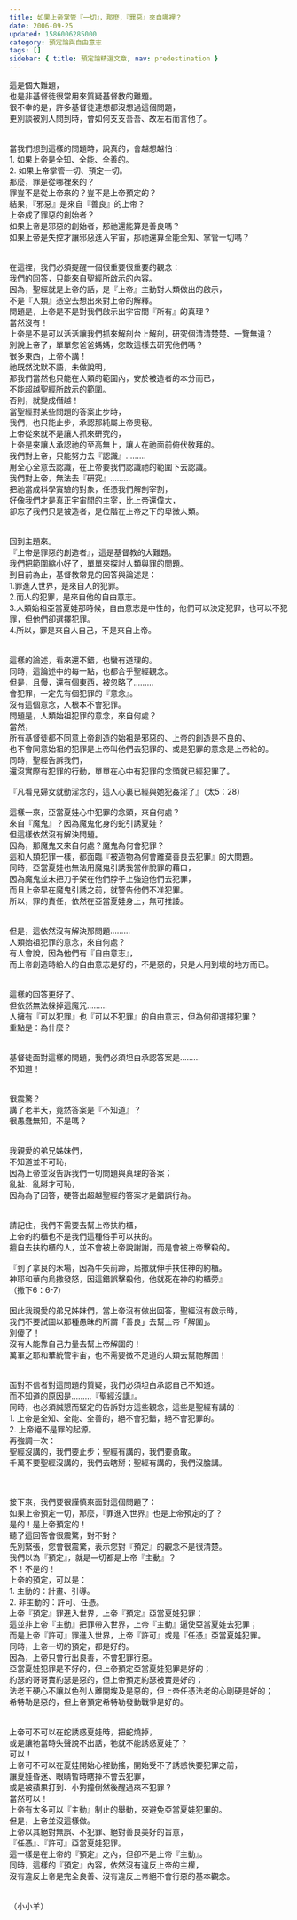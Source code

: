 ```yaml
---
title: 如果上帝掌管『一切』，那麼，『罪惡』來自哪裡？
date: 2006-09-25
updated: 1586006285000
category: 預定論與自由意志
tags: []
sidebar: { title: 預定論精選文章, nav: predestination }
---
```


<div>這是個大難題，<br/>
也是非基督徒很常用來質疑基督教的難題。<br/>
很不幸的是，許多基督徒連想都沒想過這個問題，<br/>
更別談被別人問到時，會如何支支吾吾、故左右而言他了。<br/>
 <br/>
 <br/>
當我們想到這樣的問題時，說真的，會越想越怕：<br/>
1. 如果上帝是全知、全能、全善的。<br/>
2. 如果上帝掌管一切、預定一切。<br/>
那麼，罪是從哪裡來的？<br/>
罪豈不是從上帝來的？豈不是上帝預定的？<br/>
結果，『邪惡』是來自『善良』的上帝？<br/>
上帝成了罪惡的創始者？<br/>
如果上帝是邪惡的創始者，那祂還能算是善良嗎？<br/>
如果上帝是失控才讓邪惡進入宇宙，那祂還算全能全知、掌管一切嗎？<br/>
 <br/>
 <br/>
在這裡，我們必須提醒一個很重要很重要的觀念：<br/>
我們的回答，只能來自聖經所啟示的內容。<br/>
因為，聖經就是上帝的話，是『上帝』主動對人類做出的啟示，<br/>
不是『人類』憑空去想出來對上帝的解釋。<br/>
問題是，上帝是不是對我們啟示出宇宙間『所有』的真理？<br/>
當然沒有！<br/>
上帝是不是可以活活讓我們抓來解剖台上解剖，研究個清清楚楚、一覽無遺？<br/>
別說上帝了，單單您爸爸媽媽，您敢這樣去研究他們嗎？<br/>
很多東西，上帝不講！<br/>
祂既然沈默不語，未做說明，<br/>
那我們當然也只能在人類的範圍內，安於被造者的本分而已，<br/>
不能超越聖經所啟示的範圍。<br/>
否則，就變成僭越！<br/>
當聖經對某些問題的答案止步時，<br/>
我們，也只能止步，承認那純屬上帝奧秘。<br/>
上帝從來就不是讓人抓來研究的，<br/>
上帝是來讓人承認祂的至高無上，讓人在祂面前俯伏敬拜的。<br/>
我們對上帝，只能努力去『認識』………<br/>
用全心全意去認識，在上帝要我們認識祂的範圍下去認識。<br/>
我們對上帝，無法去『研究』………<br/>
把祂當成科學實驗的對象，任憑我們解剖宰割，<br/>
好像我們才是真正宇宙間的主宰，比上帝還偉大，<br/>
卻忘了我們只是被造者，是位階在上帝之下的卑微人類。<br/>
 <br/>
 <br/>
回到主題來。<br/>
『上帝是罪惡的創造者』，這是基督教的大難題。<br/>
我們把範圍縮小好了，單單來探討人類與罪的問題。<br/>
到目前為止，基督教常見的回答與論述是：<br/>
1.罪進入世界，是來自人的犯罪。<br/>
2.而人的犯罪，是來自他的自由意志。<br/>
3.人類始祖亞當夏娃那時候，自由意志是中性的，他們可以決定犯罪，也可以不犯罪，但他們卻選擇犯罪。<br/>
4.所以，罪是來自人自己，不是來自上帝。<br/>
 <br/>
 <br/>
這樣的論述，看來還不錯，也蠻有道理的。<br/>
同時，這論述中的每一點，也都合乎聖經觀念。<br/>
但是，且慢，還有個東西，被忽略了………<br/>
會犯罪，一定先有個犯罪的『意念』。<br/>
沒有這個意念，人根本不會犯罪。<br/>
問題是，人類始祖犯罪的意念，來自何處？<br/>
當然，<br/>
所有基督徒都不同意上帝創造的始祖是邪惡的、上帝的創造是不良的、<br/>
也不會同意始祖的犯罪是上帝叫他們去犯罪的、或是犯罪的意念是上帝給的。<br/>
同時，聖經告訴我們，<br/>
還沒實際有犯罪的行動，單單在心中有犯罪的念頭就已經犯罪了。<br/>
 <br/>
『凡看見婦女就動淫念的，這人心裏已經與她犯姦淫了』（太5：28）<br/>
 <br/>
這樣一來，亞當夏娃心中犯罪的念頭，來自何處？<br/>
來自『魔鬼』？因為魔鬼化身的蛇引誘夏娃？<br/>
但這樣依然沒有解決問題。<br/>
因為，那魔鬼又來自何處？魔鬼為何會犯罪？<br/>
這和人類犯罪一樣，都面臨『被造物為何會離棄善良去犯罪』的大問題。<br/>
同時，亞當夏娃也無法用魔鬼引誘我當作脫罪的藉口，<br/>
因為魔鬼並未把刀子架在他們脖子上強迫他們去犯罪，<br/>
而且上帝早在魔鬼引誘之前，就警告他們不准犯罪。<br/>
所以，罪的責任，依然在亞當夏娃身上，無可推諉。<br/>
 <br/>
 <br/>
但是，這依然沒有解決那問題………<br/>
人類始祖犯罪的意念，來自何處？<br/>
有人會說，因為他們有『自由意志』，<br/>
而上帝創造時給人的自由意志是好的，不是惡的，只是人用到壞的地方而已。<br/>
 <br/>
 <br/>
這樣的回答更好了。<br/>
但依然無法躲掉這魔咒………<br/>
人擁有『可以犯罪』也『可以不犯罪』的自由意志，但為何卻選擇犯罪？<br/>
重點是：為什麼？<br/>
 <br/>
 <br/>
基督徒面對這樣的問題，我們必須坦白承認答案是………<br/>
不知道！<br/>
 <br/>
 <br/>
很震驚？<br/>
講了老半天，竟然答案是『不知道』？<br/>
很愚蠢無知，不是嗎？<br/>
 <br/>
 <br/>
我親愛的弟兄姊妹們，<br/>
不知道並不可恥，<br/>
因為上帝並沒告訴我們一切問題與真理的答案；<br/>
亂扯、亂掰才可恥，<br/>
因為為了回答，硬答出超越聖經的答案才是錯誤行為。<br/>
 <br/>
 <br/>
請記住，我們不需要去幫上帝扶約櫃，<br/>
上帝的約櫃也不是我們這種俗手可以扶的。<br/>
擅自去扶約櫃的人，並不會被上帝說謝謝，而是會被上帝擊殺的。<br/>
 <br/>
『到了拿艮的禾場，因為牛失前蹄，烏撒就伸手扶住神的約櫃。<br/>
神耶和華向烏撒發怒，因這錯誤擊殺他，他就死在神的約櫃旁』<br/>
（撒下6：6-7）<br/>
 <br/>
因此我親愛的弟兄姊妹們，當上帝沒有做出回答，聖經沒有啟示時，<br/>
我們不要試圖以那種愚昧的所謂「善良」去幫上帝「解圍」。<br/>
別傻了！<br/>
沒有人能靠自己力量去幫上帝解圍的！<br/>
萬軍之耶和華統管宇宙，也不需要微不足道的人類去幫祂解圍！<br/>
 <br/>
 <br/>
面對不信者對這問題的質疑，我們必須坦白承認自己不知道。<br/>
而不知道的原因是………『聖經沒講』。<br/>
同時，也必須誠懇而堅定的告訴對方這些觀念，這些是聖經有講的：<br/>
1. 上帝是全知、全能、全善的，絕不會犯錯，絕不會犯罪的。<br/>
2. 上帝絕不是罪的起源。<br/>
再強調一次：<br/>
聖經沒講的，我們要止步；聖經有講的，我們要勇敢。<br/>
千萬不要聖經沒講的，我們去瞎掰；聖經有講的，我們沒膽講。<br/>
 <br/>
 <br/>
 <br/>
接下來，我們要很謹慎來面對這個問題了：<br/>
如果上帝預定一切，那麼，『罪進入世界』也是上帝預定的了？<br/>
是的！是上帝預定的！<br/>
聽了這回答會很震驚，對不對？<br/>
先別緊張，您會很震驚，表示您對『預定』的觀念不是很清楚。<br/>
我們以為『預定』，就是一切都是上帝『主動』？<br/>
不！不是的！<br/>
上帝的預定，可以是：<br/>
1. 主動的：計畫、引導。<br/>
2. 非主動的：許可、任憑。<br/>
上帝『預定』罪進入世界，上帝『預定』亞當夏娃犯罪；<br/>
這並非上帝『主動』把罪帶入世界，上帝『主動』逼使亞當夏娃去犯罪；<br/>
而是上帝『許可』罪進入世界，上帝『許可』或是『任憑』亞當夏娃犯罪。<br/>
同時，上帝一切的預定，都是好的。<br/>
因為，上帝只會行出良善，不會犯罪行惡。<br/>
亞當夏娃犯罪是不好的，但上帝預定亞當夏娃犯罪是好的；<br/>
約瑟的哥哥賣約瑟是惡的，但上帝預定約瑟被賣是好的；<br/>
法老王硬心不讓以色列人離開埃及是惡的，但上帝任憑法老的心剛硬是好的；<br/>
希特勒是惡的，但上帝預定希特勒發動戰爭是好的。<br/>
 <br/>
 <br/>
上帝可不可以在蛇誘惑夏娃時，把蛇燒掉，<br/>
或是讓牠當時失聲說不出話，牠就不能誘惑夏娃了？<br/>
可以！<br/>
上帝可不可以在夏娃開始心裡動搖，開始受不了誘惑快要犯罪之前，<br/>
讓夏娃昏迷、眼睛暫時瞎掉不會去犯罪，<br/>
或是被蘋果打到、小狗撞倒然後醒過來不犯罪？<br/>
當然可以！<br/>
上帝有太多可以『主動』制止的舉動，來避免亞當夏娃犯罪的。<br/>
但是，上帝並沒這樣做。<br/>
上帝以其絕對無誤、不犯罪、絕對善良美好的旨意，<br/>
『任憑』、『許可』亞當夏娃犯罪。<br/>
這一樣是在上帝的『預定』之內，但卻不是上帝『主動』。<br/>
同時，這樣的『預定』內容，依然沒有違反上帝的主權，<br/>
沒有違反上帝是完全良善、沒有違反上帝絕不會行惡的基本觀念。<br/>
 <br/>
 <br/>
（小小羊）</div>
<div> </div>
<p> </p>
